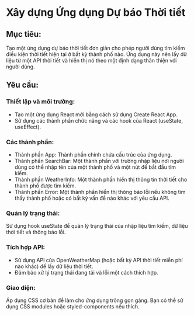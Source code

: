 # Xây dựng Ứng dụng Dự báo Thời tiết

## Mục tiêu:

Tạo một ứng dụng dự báo thời tiết đơn giản cho phép người dùng tìm kiếm điều kiện thời tiết hiện tại ở bất kỳ thành phố nào. Ứng dụng này nên lấy dữ liệu từ một API thời tiết và hiển thị nó theo một định dạng thân thiện với người dùng.

## Yêu cầu:

### Thiết lập và môi trường:
- Tạo một ứng dụng React mới bằng cách sử dụng Create React App.
- Sử dụng các thành phần chức năng và các hook của React (useState, useEffect).
### Các thành phần:
- Thành phần App: Thành phần chính chứa cấu trúc của ứng dụng.
- Thành phần SearchBar: Một thành phần với trường nhập liệu nơi người dùng có thể nhập tên của một thành phố và một nút để bắt đầu tìm kiếm.
- Thành phần WeatherInfo: Một thành phần hiển thị thông tin thời tiết cho thành phố được tìm kiếm.
- Thành phần Error: Một thành phần hiển thị thông báo lỗi nếu không tìm thấy thành phố hoặc có bất kỳ vấn đề nào khác với yêu cầu API.
### Quản lý trạng thái:
Sử dụng hook useState để quản lý trạng thái của nhập liệu tìm kiếm, dữ liệu thời tiết và thông báo lỗi.
### Tích hợp API:
- Sử dụng API của OpenWeatherMap (hoặc bất kỳ API thời tiết miễn phí nào khác) để lấy dữ liệu thời tiết.
- Đảm bảo xử lý trạng thái đang tải và lỗi một cách thích hợp.
### Giao diện:
Áp dụng CSS cơ bản để làm cho ứng dụng trông gọn gàng. Bạn có thể sử dụng CSS modules hoặc styled-components nếu thích.

